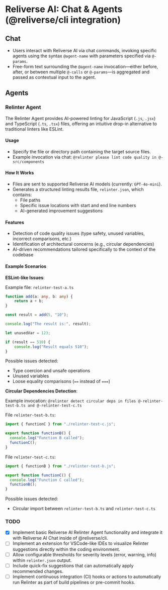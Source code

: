 # Reliverse AI: Chat & Agents (@reliverse/cli integration)

## Chat

- Users interact with Reliverse AI via chat commands, invoking specific agents using the syntax `@agent-name` with parameters specified via `@-params`.
- Free-form text surrounding the `@agent-name` invocation—either before, after, or between multiple `@-calls` or `@-params`—is aggregated and passed as contextual input to the agent.

## Agents

### Relinter Agent

The Relinter Agent provides AI-powered linting for JavaScript (`.js`, `.jsx`) and TypeScript (`.ts`, `.tsx`) files, offering an intuitive drop-in alternative to traditional linters like ESLint.

#### Usage

- Specify the file or directory path containing the target source files.
- Example invocation via chat: `@relinter please lint code quality in @-src/components`

#### How It Works

- Files are sent to supported Reliverse AI models (currently: `GPT-4o-mini`).
- Generates a structured linting results file, `relinter.json`, which contains:
  - File paths
  - Specific issue locations with start and end line numbers
  - AI-generated improvement suggestions

#### Features

- Detection of code quality issues (type safety, unused variables, incorrect comparisons, etc.)
- Identification of architectural concerns (e.g., circular dependencies)
- AI-driven recommendations tailored specifically to the context of the codebase

#### Example Scenarios

**ESLint-like Issues**:

Example file: `relinter-test-a.ts`

```typescript
function add(a: any, b: any) {
    return a + b;
}

const result = add(5, "10");

console.log("The result is:", result);

let unusedVar = 123;

if (result == 510) {
    console.log("Result equals 510");
}
```

Possible issues detected:

- Type coercion and unsafe operations
- Unused variables
- Loose equality comparisons (`==` instead of `===`)

**Circular Dependencies Detection**:

Example invocation: `@relinter detect circular deps in files @-relinter-test-b.ts and @-relinter-test-c.ts`

File `relinter-test-b.ts`:

```typescript
import { functionC } from "./relinter-test-c.js";

export function functionB() {
  console.log("Function B called");
  functionC();
}
```

File `relinter-test-c.ts`:

```typescript
import { functionB } from "./relinter-test-b.js";

export function functionC() {
  console.log("Function C called");
  functionB();
}
```

Possible issues detected:

- Circular import between `relinter-test-b.ts` and `relinter-test-c.ts`

### TODO

- [x] Implement basic Reliverse AI Relinter Agent functionality and integrate it with Reliverse AI Chat inside of @reliverse/cli.
- [ ] Implement an extension for VSCode-like IDEs to visualize Relinter suggestions directly within the coding environment.
- [ ] Allow configurable thresholds for severity levels (error, warning, info) within `relinter.json` output.
- [ ] Include quick-fix suggestions that can automatically apply recommended changes.
- [ ] Implement continuous integration (CI) hooks or actions to automatically run Relinter as part of build pipelines or pre-commit hooks.
